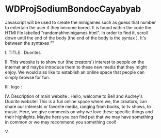 # WDProjSodiumBondocCayabyab

Javascript will be used to create the minigames such as guess that number to entertain the user if they become bored. 
It is found within the code the HTMl file labelled "randomahhminigames.html".
In order to find it, scroll down until the end of the body (the end of the body is the syntax </body>). 
It's between the syntaxes "<script>" and "</script>"

I. TITLE : Duorites

II. This website is to show our (the creators') interest to people on the internet and maybe introduce them to these new media that they might enjoy.
We would also like to establish an online space that people can simply browse for fun.

III. logo : 

IV. Description of main website :
    Hello, welcome to Bell and Audrey's Duorite website! This is a fun online space where we, the creators,
    can share our interests or favorite media, ranging from books, to tv shows, to music. Here, we give comments
    on why we love these specific things and their highlights. Maybe here you can find put that we may have something
    in common or we may recommend you something cool!

V. 
